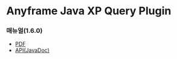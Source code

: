 Anyframe Java XP Query Plugin
====

### 매뉴얼(1.6.0)
* [PDF](manual/xp-query-1.6.0.pdf)
* [API(JavaDoc)](javadoc)

